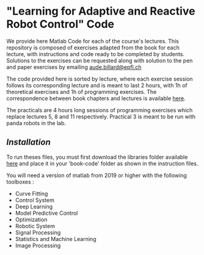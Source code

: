 # "Learning for Adaptive and Reactive Robot Control" Code
We provide here Matlab Code for each of the course's lectures. This repository is composed of exercises adapted from the book for each lecture, with instructions and code ready to be completed by students. Solutions to the exercises can be requested along with solution to the pen and paper exercises by emailing aude.billard@epfl.ch 

The code provided here is sorted by lecture, where each exercise session follows its corresponding lecture and is meant to last 2 hours, with 1h of theoretical exercises and 1h of programming exercises. The correspondence between book chapters and lectures is available [here](https://www.epfl.ch/labs/lasa/mit-press-book-learning/#mit_book_table).

The practicals are 4 hours long sessions of programming exercises which replace lectures 5, 8 and 11 respectively. Practical 3 is meant to be run with panda robots in the lab. 

## *Installation*
To run theses files, you must first download the libraries folder available [here](https://www.dropbox.com/s/5r6thx6w8wuaarb/libraries.zip?dl=0) and place it in your 'book-code' folder as shown in the instruction files. 

You will need a version of matlab from 2019 or higher with the following toolboxes :
- Curve Fitting
- Control System
- Deep Learning
- Model Predictive Control
- Optimization
- Robotic System
- Signal Processing
- Statistics and Machine Learning
- Image Processing 

